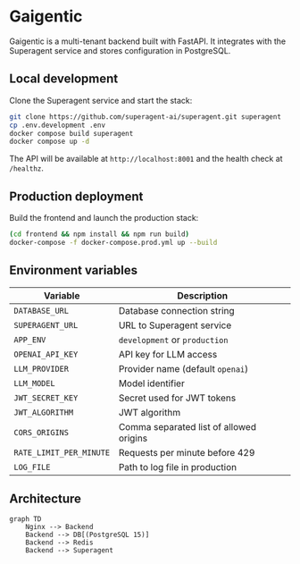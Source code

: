 # Gaigentic

Gaigentic is a multi-tenant backend built with FastAPI. It integrates with the
Superagent service and stores configuration in PostgreSQL.

## Local development

Clone the Superagent service and start the stack:

```bash
git clone https://github.com/superagent-ai/superagent.git superagent
cp .env.development .env
docker compose build superagent
docker compose up -d
```

The API will be available at `http://localhost:8001` and the health check at
`/healthz`.

## Production deployment

Build the frontend and launch the production stack:

```bash
(cd frontend && npm install && npm run build)
docker-compose -f docker-compose.prod.yml up --build
```

## Environment variables

| Variable | Description |
| -------- | ----------- |
| `DATABASE_URL` | Database connection string |
| `SUPERAGENT_URL` | URL to Superagent service |
| `APP_ENV` | `development` or `production` |
| `OPENAI_API_KEY` | API key for LLM access |
| `LLM_PROVIDER` | Provider name (default `openai`) |
| `LLM_MODEL` | Model identifier |
| `JWT_SECRET_KEY` | Secret used for JWT tokens |
| `JWT_ALGORITHM` | JWT algorithm |
| `CORS_ORIGINS` | Comma separated list of allowed origins |
| `RATE_LIMIT_PER_MINUTE` | Requests per minute before 429 |
| `LOG_FILE` | Path to log file in production |

## Architecture

```mermaid
graph TD
    Nginx --> Backend
    Backend --> DB[(PostgreSQL 15)]
    Backend --> Redis
    Backend --> Superagent
```
